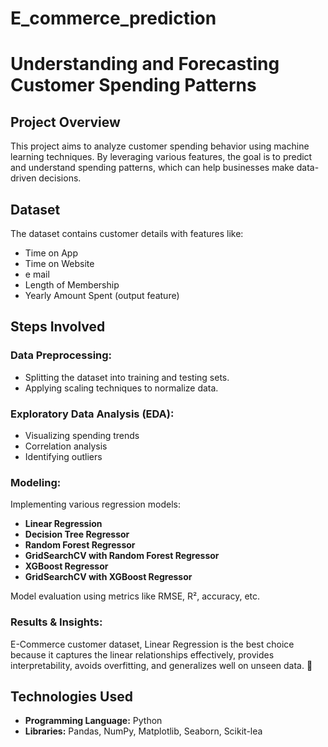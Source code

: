 # E_commerce_prediction
# Understanding and Forecasting Customer Spending Patterns

## Project Overview

This project aims to analyze customer spending behavior using machine learning techniques. By leveraging various features, the goal is to predict and understand spending patterns, which can help businesses make data-driven decisions.

## Dataset

The dataset contains customer details with features like:

- Time on App	
- Time on Website	
- e mail
- Length of Membership
- Yearly Amount Spent (output feature)

## Steps Involved

### Data Preprocessing:
- Splitting the dataset into training and testing sets.
- Applying scaling techniques to normalize data.

### Exploratory Data Analysis (EDA):
- Visualizing spending trends
- Correlation analysis
- Identifying outliers

### Modeling:
Implementing various regression models:
- **Linear Regression**
- **Decision Tree Regressor**
- **Random Forest Regressor**
- **GridSearchCV with Random Forest Regressor**
- **XGBoost Regressor**
- **GridSearchCV with XGBoost Regressor**

Model evaluation using metrics like RMSE, R², accuracy, etc.

### Results & Insights:
 E-Commerce customer dataset, Linear Regression is the best choice because it captures the linear relationships effectively, provides interpretability, avoids overfitting, and generalizes well on unseen data. 🚀
## Technologies Used

- **Programming Language:** Python
- **Libraries:** Pandas, NumPy, Matplotlib, Seaborn, Scikit-lea
